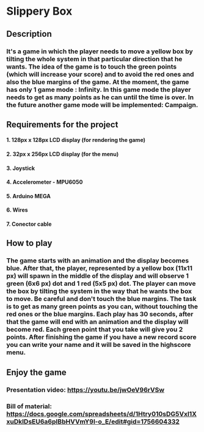 # Slippery Box

## Description

### It's a game in which the player needs to move a yellow box by tilting the whole system in that particular direction that he wants. The idea of the game is to touch the green points (which will increase your score) and to avoid the red ones and also the blue margins of the game. At the moment, the game has only 1 game mode : Infinity. In this game mode the player needs to get as many points as he can until the time is over. In the future another game mode will be implemented: Campaign.

[](https://imgur.com/a/TxQ1GCs)

## Requirements for the project

#### 1. 128px x 128px LCD display  (for rendering the game)
#### 2. 32px x 256px LCD display   (for the menu)
#### 3. Joystick 
#### 4. Accelerometer - MPU6050
#### 5. Arduino MEGA
#### 6. Wires
#### 7. Conector cable



## How to play

### The game starts with an animation and the display becomes blue. After that, the player, represented by a yellow box (11x11 px) will spawn in the middle of the display and will observe 1 green (6x6 px) dot and 1 red (5x5 px) dot. The player can move the box by tilting the system in the way that he wants the box to move. Be careful and don't touch the blue margins. The task is to get as many green points as you can, without touching the red ones or the blue margins. Each play has 30 seconds, after that the game will end with an animation and the display will become red. Each green point that you take will give you 2 points. After finishing the game if you have a new record score you can write your name and it will be saved in the highscore menu.



## Enjoy the game
### Presentation video: https://youtu.be/jwOeV96rVSw
### Bill of material: https://docs.google.com/spreadsheets/d/1Htry010sDG5Vxl1XxuDkIDsEU6a6pIBbHVVmY9l-o_E/edit#gid=1756604332 
